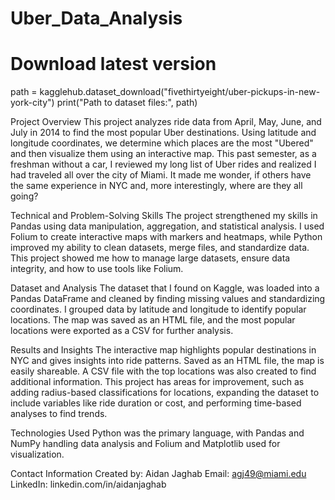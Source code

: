 # Uber_Data_Analysis

# Download latest version
path = kagglehub.dataset_download("fivethirtyeight/uber-pickups-in-new-york-city")
print("Path to dataset files:", path)

Project Overview
This project analyzes ride data from April, May, June, and July in 2014 to find the most popular Uber destinations. Using latitude and longitude coordinates, we determine which places are the most "Ubered" and then visualize them using an interactive map. This past semester, as a freshman without a car, I reviewed my long list of Uber rides and realized I had traveled all over the city of Miami. It made me wonder, if others have the same experience in NYC and, more interestingly, where are they all going? 

Technical and Problem-Solving Skills
The project strengthened my skills in Pandas using data manipulation, aggregation, and statistical analysis. I used Folium to create interactive maps with markers and heatmaps, while Python improved my ability to clean datasets, merge files, and standardize data. This project showed me how to manage large datasets, ensure data integrity, and how to use tools like Folium.

Dataset and Analysis
The dataset that I found on Kaggle, was loaded into a Pandas DataFrame and cleaned by finding missing values and standardizing coordinates. I grouped data by latitude and longitude to identify popular locations. The map was saved as an HTML file, and the most popular locations were exported as a CSV for further analysis.

Results and Insights
The interactive map highlights popular destinations in NYC and gives insights into ride patterns. Saved as an HTML file, the map is easily shareable. A CSV file with the top locations was also created to find additional information. This project has areas for improvement, such as adding radius-based classifications for locations, expanding the dataset to include variables like ride duration or cost, and performing time-based analyses to find trends.

Technologies Used
Python was the primary language, with Pandas and NumPy handling data analysis and Folium and Matplotlib used for visualization.

Contact Information
Created by: Aidan Jaghab
Email: agj49@miami.edu
LinkedIn: linkedin.com/in/aidanjaghab
